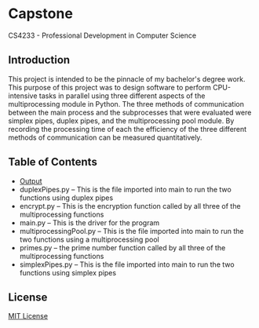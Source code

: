 # Capstone
 CS4233 - Professional Development in Computer Science

## Introduction
This project is intended to be the pinnacle of my bachelor's degree work.  This purpose of this project was to design software to perform CPU-intensive tasks in parallel using three different aspects of the multiprocessing module in Python.  The three methods of communication between the main process and the subprocesses that were evaluated were simplex pipes, duplex pipes, and the multiprocessing pool module.  By recording the processing time of each the efficiency of the three different methods of communication can be measured quantitatively.

## Table of Contents
- [Output](Output/README.md)
- duplexPipes.py – This is the file imported into main to run the two functions using duplex pipes
- encrypt.py – This is the encryption function called by all three of the multiprocessing functions
- main.py – This is the driver for the program
- multiprocessingPool.py – This is the file imported into main to run the two functions using a multiprocessing pool
- primes.py – the prime number function called by all three of the multiprocessing functions
- simplexPipes.py – This is the file imported into main to run the two functions using simplex pipes

## License
[MIT License](LICENSE)
